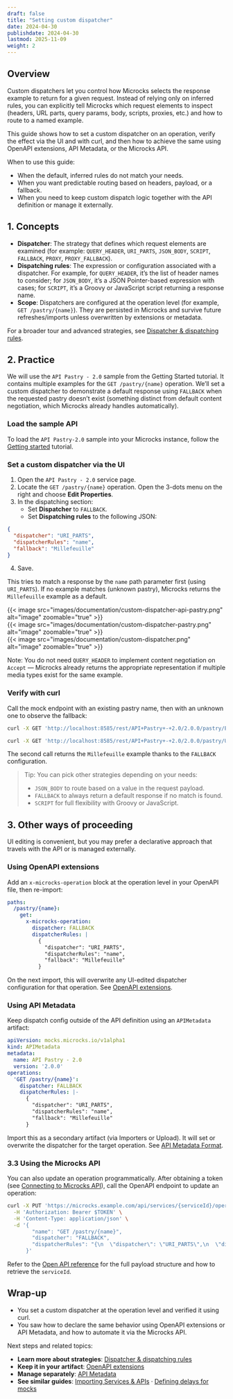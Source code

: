 ```yaml
---
draft: false
title: "Setting custom dispatcher"
date: 2024-04-30
publishdate: 2024-04-30
lastmod: 2025-11-09
weight: 2
---
```


## Overview

Custom dispatchers let you control how Microcks selects the response example to return for a given request. Instead of relying only on inferred rules, you can explicitly tell Microcks which request elements to inspect (headers, URL parts, query params, body, scripts, proxies, etc.) and how to route to a named example.

This guide shows how to set a custom dispatcher on an operation, verify the effect via the UI and with curl, and then how to achieve the same using OpenAPI extensions, API Metadata, or the Microcks API.

When to use this guide:

- When the default, inferred rules do not match your needs.
- When you want predictable routing based on headers, payload, or a fallback.
- When you need to keep custom dispatch logic together with the API definition or manage it externally.

## 1. Concepts

- **Dispatcher**: The strategy that defines which request elements are examined (for example: `QUERY_HEADER`, `URI_PARTS`, `JSON_BODY`, `SCRIPT`, `FALLBACK`, `PROXY`, `PROXY_FALLBACK`).
- **Dispatching rules**: The expression or configuration associated with a dispatcher. For example, for `QUERY_HEADER`, it’s the list of header names to consider; for `JSON_BODY`, it’s a JSON Pointer-based expression with cases; for `SCRIPT`, it’s a Groovy or JavaScript script returning a response name.
- **Scope**: Dispatchers are configured at the operation level (for example, `GET /pastry/{name}`). They are persisted in Microcks and survive future refreshes/imports unless overwritten by extensions or metadata.

For a broader tour and advanced strategies, see [Dispatcher & dispatching rules](/documentation/explanations/dispatching).

## 2. Practice

We will use the `API Pastry - 2.0` sample from the Getting Started tutorial. It contains multiple examples for the `GET /pastry/{name}` operation. We’ll set a custom dispatcher to demonstrate a default response using `FALLBACK` when the requested pastry doesn’t exist (something distinct from default content negotiation, which Microcks already handles automatically).

### Load the sample API

To load the `API Pastry-2.0` sample into your Microcks instance, follow the [Getting started](/documentation/tutorials/getting-started) tutorial.

### Set a custom dispatcher via the UI

1. Open the `API Pastry - 2.0` service page.
2. Locate the `GET /pastry/{name}` operation. Open the 3-dots menu on the right and choose **Edit Properties**.
3. In the dispatching section:
   - Set **Dispatcher** to `FALLBACK`.
   - Set **Dispatching rules** to the following JSON:

```json
{
  "dispatcher": "URI_PARTS",
  "dispatcherRules": "name",
  "fallback": "Millefeuille"
}
```
4. Save.

This tries to match a response by the `name` path parameter first (using `URI_PARTS`). If no example matches (unknown pastry), Microcks returns the `Millefeuille` example as a default.

<div class="swiper single-slider">
  <div class="swiper-wrapper">
    <div class="swiper-slide">
      {{< image src="images/documentation/custom-dispatcher-api-pastry.png" alt="image" zoomable="true" >}}      
    </div>
    <div class="swiper-slide">
      {{< image src="images/documentation/custom-dispatcher-pastry.png" alt="image" zoomable="true" >}}
    </div>
    <div class="swiper-slide">
      {{< image src="images/documentation/custom-dispatcher.png" alt="image" zoomable="true" >}}
    </div>
  </div>
  <div class="swiper-pagination"></div>
</div>

Note: You do not need `QUERY_HEADER` to implement content negotiation on `Accept` — Microcks already returns the appropriate representation if multiple media types exist for the same example.

### Verify with curl

Call the mock endpoint with an existing pastry name, then with an unknown one to observe the fallback:

```sh
curl -X GET 'http://localhost:8585/rest/API+Pastry+-+2.0/2.0.0/pastry/Eclair%20Cafe'
```

```sh
curl -X GET 'http://localhost:8585/rest/API+Pastry+-+2.0/2.0.0/pastry/Unknown%20Pastry'
```

The second call returns the `Millefeuille` example thanks to the `FALLBACK` configuration.

> Tip: You can pick other strategies depending on your needs:
> - `JSON_BODY` to route based on a value in the request payload.
> - `FALLBACK` to always return a default response if no match is found.
> - `SCRIPT` for full flexibility with Groovy or JavaScript.

## 3. Other ways of proceeding

UI editing is convenient, but you may prefer a declarative approach that travels with the API or is managed externally.

### Using OpenAPI extensions

Add an `x-microcks-operation` block at the operation level in your OpenAPI file, then re-import:

```yaml
paths:
  /pastry/{name}:
    get:
      x-microcks-operation:
        dispatcher: FALLBACK
        dispatcherRules: |
          {
            "dispatcher": "URI_PARTS",
            "dispatcherRules": "name",
            "fallback": "Millefeuille"
          }
```

On the next import, this will overwrite any UI-edited dispatcher configuration for that operation. See [OpenAPI extensions](/documentation/references/artifacts/openapi-conventions/#openapi-extensions).

### Using API Metadata

Keep dispatch config outside of the API definition using an `APIMetadata` artifact:

```yaml
apiVersion: mocks.microcks.io/v1alpha1
kind: APIMetadata
metadata:
  name: API Pastry - 2.0
  version: '2.0.0'
operations:
  'GET /pastry/{name}':
    dispatcher: FALLBACK
    dispatcherRules: |-
      {
        "dispatcher": "URI_PARTS",
        "dispatcherRules": "name",
        "fallback": "Millefeuille"
      }
```

Import this as a secondary artifact (via Importers or Upload). It will set or overwrite the dispatcher for the target operation. See [API Metadata Format](/documentation/references/metadada/#api-metadata-properties).

### 3.3 Using the Microcks API

You can also update an operation programmatically. After obtaining a token (see [Connecting to Microcks API](/documentation/guides/automation/api)), call the OpenAPI endpoint to update an operation:

```sh
curl -X PUT 'https://microcks.example.com/api/services/{serviceId}/operation' \
  -H 'Authorization: Bearer $TOKEN' \
  -H 'Content-Type: application/json' \
  -d '{
        "name": "GET /pastry/{name}",
        "dispatcher": "FALLBACK",
        "dispatcherRules": "{\n  \"dispatcher\": \"URI_PARTS\",\n  \"dispatcherRules\": \"name\",\n  \"fallback\": \"Millefeuille\"\n}"
      }'
```

Refer to the [Open API reference](/documentation/references/apis/open-api/) for the full payload structure and how to retrieve the `serviceId`.

## Wrap-up

- You set a custom dispatcher at the operation level and verified it using curl.
- You saw how to declare the same behavior using OpenAPI extensions or API Metadata, and how to automate it via the Microcks API.

Next steps and related topics:

- **Learn more about strategies**: [Dispatcher & dispatching rules](/documentation/explanations/dispatching)
- **Keep it in your artifact**: [OpenAPI extensions](/documentation/references/artifacts/openapi-conventions/#openapi-extensions)
- **Manage separately**: [API Metadata](/documentation/references/metadada)
- **See similar guides**: [Importing Services & APIs](/documentation/guides/usage/importing-content) · [Defining delays for mocks](/documentation/guides/usage/delays)
